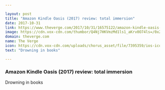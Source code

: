 ```yaml
---

layout: post
title: "Amazon Kindle Oasis (2017) review: total immersion"
date: 2017-10-31
link: https://www.theverge.com/2017/10/31/16575122/amazon-kindle-oasis-2017-e-book-reader-review
image: https://cdn.vox-cdn.com/thumbor/Q4Nj7HKVmzMd1ls1_aKrv0O74ls=/0x292:2040x1360/fit-in/1200x630/cdn.vox-cdn.com/uploads/chorus_asset/file/9566899/vpavic_171026_2096_0048.jpg
domain: theverge.com
name: The Verge
icon: https://cdn.vox-cdn.com/uploads/chorus_asset/file/7395359/ios-icon.0.png
text: "Drowning in books"

---
```


### Amazon Kindle Oasis (2017) review: total immersion

Drowning in books